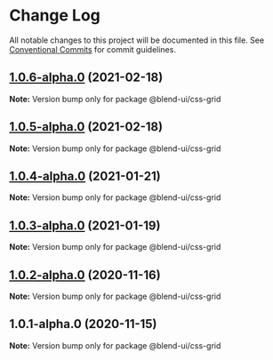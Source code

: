 # Change Log

All notable changes to this project will be documented in this file.
See [Conventional Commits](https://conventionalcommits.org) for commit guidelines.

## [1.0.6-alpha.0](https://prifina-admin/prifina/blend-ui/compare/@blend-ui/css-grid@1.0.5-alpha.0...@blend-ui/css-grid@1.0.6-alpha.0) (2021-02-18)

**Note:** Version bump only for package @blend-ui/css-grid





## [1.0.5-alpha.0](https://prifina-admin/prifina/blend-ui/compare/@blend-ui/css-grid@1.0.4-alpha.0...@blend-ui/css-grid@1.0.5-alpha.0) (2021-02-18)

**Note:** Version bump only for package @blend-ui/css-grid





## [1.0.4-alpha.0](https://prifina-admin/prifina/blend-ui/compare/@blend-ui/css-grid@1.0.3-alpha.0...@blend-ui/css-grid@1.0.4-alpha.0) (2021-01-21)

**Note:** Version bump only for package @blend-ui/css-grid





## [1.0.3-alpha.0](https://prifina-admin/prifina/blend-ui/compare/@blend-ui/css-grid@1.0.2-alpha.0...@blend-ui/css-grid@1.0.3-alpha.0) (2021-01-19)

**Note:** Version bump only for package @blend-ui/css-grid





## [1.0.2-alpha.0](https://prifina-admin/prifina/blend-ui/compare/@blend-ui/css-grid@1.0.1-alpha.0...@blend-ui/css-grid@1.0.2-alpha.0) (2020-11-16)

**Note:** Version bump only for package @blend-ui/css-grid





## 1.0.1-alpha.0 (2020-11-15)

**Note:** Version bump only for package @blend-ui/css-grid

